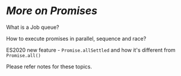 # _More on Promises_

What is a Job queue?

How to execute promises in parallel, sequence and race?

ES2020 new feature - `Promise.allSettled` and how it's different from `Promise.all()`

Please refer notes for these topics.
